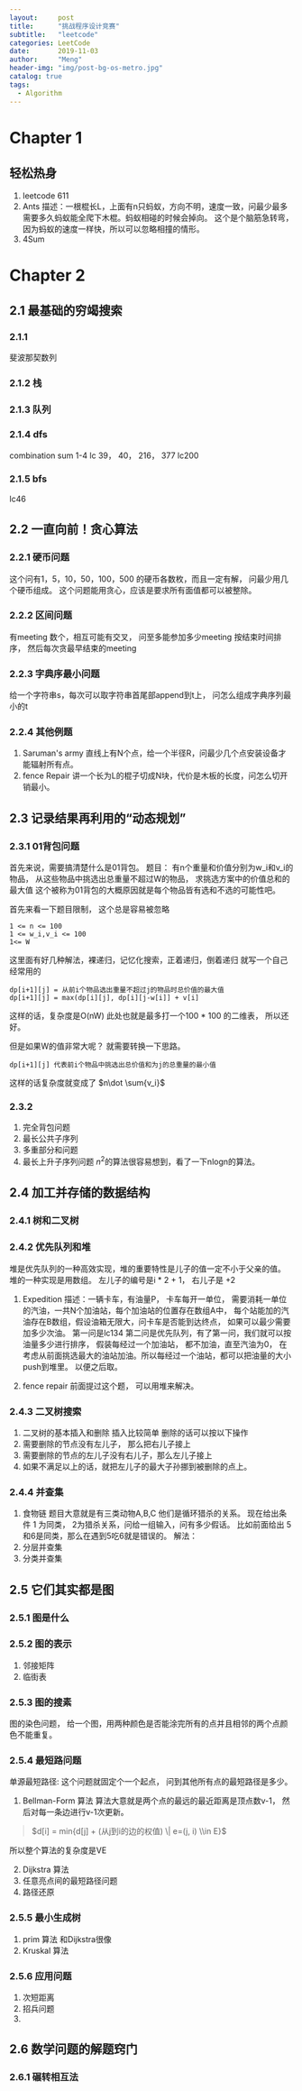 ```yaml
---
layout:     post
title:      "挑战程序设计竞赛"
subtitle:   "leetcode"
categories: LeetCode
date:       2019-11-03
author:     "Meng"
header-img: "img/post-bg-os-metro.jpg"
catalog: true
tags:
  - Algorithm
---
```


# Chapter 1
## 轻松热身
1. leetcode 611
2. Ants
描述：一根棍长L，上面有n只蚂蚁，方向不明，速度一致，问最少最多需要多久蚂蚁能全爬下木棍。蚂蚁相碰的时候会掉向。
这个是个脑筋急转弯，因为蚂蚁的速度一样快，所以可以忽略相撞的情形。
3. 4Sum


# Chapter 2
## 2.1 最基础的穷竭搜索
### 2.1.1
斐波那契数列
### 2.1.2 栈
### 2.1.3 队列
### 2.1.4 dfs
combination sum 1-4 lc 39， 40， 216， 377
lc200
### 2.1.5 bfs
lc46

## 2.2 一直向前！贪心算法
### 2.2.1 硬币问题
这个问有1，5，10，50，100，500 的硬币各数枚，而且一定有解， 问最少用几个硬币组成。
这个问题能用贪心，应该是要求所有面值都可以被整除。
### 2.2.2 区间问题
有meeting 数个，相互可能有交叉， 问至多能参加多少meeting
按结束时间排序， 然后每次贪最早结束的meeting
### 2.2.3 字典序最小问题
给一个字符串s，每次可以取字符串首尾部append到t上， 问怎么组成字典序列最小的t
### 2.2.4 其他例题
1. Saruman's army
直线上有N个点，给一个半径R，问最少几个点安装设备才能辐射所有点。
2. fence Repair
讲一个长为L的棍子切成N块，代价是木板的长度，问怎么切开销最小。


## 2.3 记录结果再利用的“动态规划”
### 2.3.1 01背包问题
首先来说，需要搞清楚什么是01背包。
题目： 有n个重量和价值分别为w_i和v_i的物品， 从这些物品中挑选出总重量不超过W的物品， 求挑选方案中的价值总和的最大值
这个被称为01背包的大概原因就是每个物品皆有选和不选的可能性吧。

首先来看一下题目限制， 这个总是容易被忽略

```
1 <= n <= 100
1 <= w_i,v_i <= 100
1<= W
```

这里面有好几种解法，裸递归，记忆化搜索，正着递归，倒着递归
就写一个自己经常用的
```
dp[i+1][j] = 从前i个物品选出重量不超过j的物品时总价值的最大值
dp[i+1][j] = max(dp[i][j], dp[i][j-w[i]] + v[i]  
```
这样的话，复杂度是O(nW) 此处也就是最多打一个100 * 100 的二维表， 所以还好。

但是如果W的值非常大呢？ 就需要转换一下思路。

```
dp[i+1][j] 代表前i个物品中挑选出总价值和为j的总重量的最小值
```
这样的话复杂度就变成了 $n\dot \sum{v_i}$



### 2.3.2
1. 完全背包问题
2. 最长公共子序列
3. 多重部分和问题
4. 最长上升子序列问题
$n^2$的算法很容易想到，看了一下nlogn的算法。

## 2.4 加工并存储的数据结构
### 2.4.1 树和二叉树
### 2.4.2 优先队列和堆
堆是优先队列的一种高效实现，堆的重要特性是儿子的值一定不小于父亲的值。
堆的一种实现是用数组。 左儿子的编号是i * 2 + 1， 右儿子是 +2
1. Expedition
描述：一辆卡车，有油量P， 卡车每开一单位， 需要消耗一单位的汽油，一共N个加油站，每个加油站的位置存在数组A中， 每个站能加的汽油存在B数组，假设油箱无限大，问卡车是否能到达终点， 如果可以最少需要加多少次油。
第一问是lc134
第二问是优先队列，有了第一问，我们就可以按油量多少进行排序， 假装每经过一个加油站， 都不加油，直至汽油为0， 在考虑从前面挑选最大的油站加油。所以每经过一个油站，都可以把油量的大小push到堆里。 以便之后取。

2. fence repair
前面提过这个题， 可以用堆来解决。

### 2.4.3 二叉树搜索
1. 二叉树的基本插入和删除
插入比较简单
删除的话可以按以下操作
1. 需要删除的节点没有左儿子， 那么把右儿子接上
2. 需要删除的节点的左儿子没有右儿子，那么左儿子接上
3. 如果不满足以上的话，就把左儿子的最大子孙挪到被删除的点上。

### 2.4.4 并查集
1. 食物链
题目大意就是有三类动物A,B,C 他们是循环猎杀的关系。 现在给出条件 1 为同类， 2为猎杀关系，问给一组输入，问有多少假话。 比如前面给出 5和6是同类，那么在遇到5吃6就是错误的。
解法：
1. 分层并查集
2. 分类并查集

## 2.5 它们其实都是图

### 2.5.1 图是什么

### 2.5.2 图的表示
1. 邻接矩阵
2. 临街表

### 2.5.3 图的搜素
图的染色问题， 给一个图，用两种颜色是否能涂完所有的点并且相邻的两个点颜色不能重复。

### 2.5.4 最短路问题
单源最短路径: 这个问题就固定个一个起点， 问到其他所有点的最短路径是多少。

1. Bellman-Form 算法
算法大意就是两个点的最远的最近距离是顶点数v-1， 然后对每一条边进行v-1次更新。
> $d[i] = min{d[j] + (从j到i的边的权值) \| e=(j, i) \\in E}$

所以整个算法的复杂度是VE

2. Dijkstra 算法
3. 任意亮点间的最短路径问题
4. 路径还原

### 2.5.5 最小生成树
1. prim 算法
和Dijkstra很像
2. Kruskal 算法

### 2.5.6 应用问题
1. 次短距离
2. 招兵问题
3.
## 2.6 数学问题的解题窍门
### 2.6.1 碾转相互法
